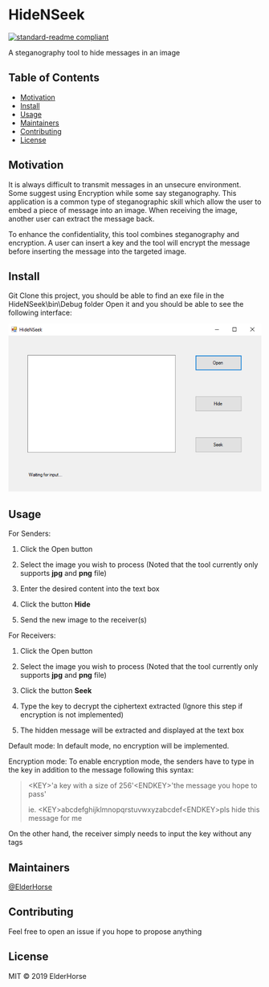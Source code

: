 # HideNSeek
[![standard-readme compliant](https://img.shields.io/badge/HideNSeek--readme-OK-green.svg?style=flat-square)](https://github.com/kcwong395/HideNSeek)

A steganography tool to hide messages in an image

## Table of Contents
- [Motivation](#motivation)
- [Install](#install)
- [Usage](#usage)
- [Maintainers](#maintainers)
- [Contributing](#contributing)
- [License](#license)

## Motivation

It is always difficult to transmit messages in an unsecure environment. Some suggest using Encryption while some say steganography. This application is a common type of steganographic skill which allow the user to embed a piece of message into an image. When receiving the image, another user can extract the message back.

To enhance the confidentiality, this tool combines steganography and encryption. A user can insert a key and the tool will encrypt the message before inserting the message into the targeted image.

## Install

Git Clone this project, you should be able to find an exe file in the HideNSeek\bin\Debug folder
Open it and you should be able to see the following interface:

<img src="img_for_readme/cover.PNG" alt="cover icon" />

## Usage

For Senders:
1. Click the Open button
2. Select the image you wish to process (Noted that the tool currently only supports **jpg** and **png** file)

3. Enter the desired content into the text box
4. Click the button **Hide**
5. Send the new image to the receiver(s)

For Receivers:
1. Click the Open button
2. Select the image you wish to process (Noted that the tool currently only supports **jpg** and **png** file)

3. Click the button **Seek**
4. Type the key to decrypt the ciphertext extracted (Ignore this step if encryption is not implemented)
5. The hidden message will be extracted and displayed at the text box

Default mode:
In default mode, no encryption will be implemented.

Encryption mode:
To enable encryption mode, the senders have to type in the key in addition to the message following this syntax:

> \<KEY>'a key with a size of 256'\<ENDKEY>'the message you hope to pass'
>
> ie. \<KEY>abcdefghijklmnopqrstuvwxyzabcdef\<ENDKEY>pls hide this message for me

On the other hand, the receiver simply needs to input the key without any tags

## Maintainers

[@ElderHorse](https://github.com/kcwong395)

## Contributing
Feel free to open an issue if you hope to propose anything

## License
MIT © 2019 ElderHorse
